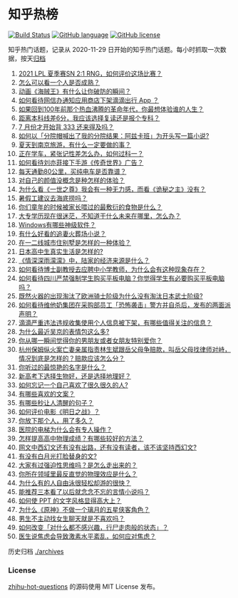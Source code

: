# 知乎热榜
[![Build Status](https://github.com/ToWeLong/zhihu-hot-questions/workflows/CI/badge.svg)](https://github.com/ToWeLong/zhihu-hot-questions/actions)
[![GitHub language](https://img.shields.io/badge/language-golang-orange.svg)](https://golang.org/)
[![GitHub license](https://img.shields.io/github/license/ToWeLong/zhihu-hot-questions)](https://github.com/ToWeLong/zhihu-hot-questions/blob/main/LICENSE)

知乎热门话题，记录从 2020-11-29 日开始的知乎热门话题。每小时抓取一次数据，按天[归档](./archives)

<!-- BEGIN -->

1. [2021 LPL 夏季赛SN 2:1 RNG，如何评价这场比赛？](https://www.zhihu.com/question/470013968)
1. [怎么可以看一个人是否成熟？](https://www.zhihu.com/question/415808060)
1. [动画《海贼王》有什么让你破防的瞬间？](https://www.zhihu.com/question/466340998)
1. [如何看待网信办通知应用商店下架滴滴出行 App ？](https://www.zhihu.com/question/470015739)
1. [如果回到100年前那个热血沸腾的革命年代，你最想体验谁的人生？](https://www.zhihu.com/question/460118166)
1. [距离本科线差6分，我应该选择复读还是报个专科？](https://www.zhihu.com/question/467517153)
1. [7 月份才开始背 333 还来得及吗？](https://www.zhihu.com/question/405506994)
1. [如何以「分院帽喊出了我的分院结果：阿兹卡班」为开头写一篇小说?](https://www.zhihu.com/question/386972533)
1. [夏天到南京旅游，有什么一定要做的事？](https://www.zhihu.com/question/469022675)
1. [正在学车，紧张记性差怎么办，如何过科一？](https://www.zhihu.com/question/458621193)
1. [如何看待刘亦菲接下手游《传奇世界》广告？](https://www.zhihu.com/question/469422532)
1. [每天通勤80公里，买纯电车是否靠谱？](https://www.zhihu.com/question/468510743)
1. [对自己的颜值没概念是种怎样的体验？](https://www.zhihu.com/question/309262006)
1. [为什么看《一世之尊》我会有一种无力感，而看《诡秘之主》没有？](https://www.zhihu.com/question/466875284)
1. [暑假工建议去海底捞吗？](https://www.zhihu.com/question/398756321)
1. [你们童年的时候被家长喂过的最敷衍的食物是什么？](https://www.zhihu.com/question/462844792)
1. [大专学历现在很迷茫，不知道干什么未来在哪里，怎么办？](https://www.zhihu.com/question/467003536)
1. [Windows有哪些神级软件？](https://www.zhihu.com/question/465494790)
1. [有什么好看的追妻火葬场小说？](https://www.zhihu.com/question/463891070)
1. [在一二线城市住别墅是怎样的一种体验？](https://www.zhihu.com/question/350485995)
1. [日本高中生真实生活是怎样的?](https://www.zhihu.com/question/358652855)
1. [《情深深雨濛濛》中，陆家的经济来源是什么？](https://www.zhihu.com/question/54479741)
1. [如何看待博士副教授去应聘中小学教师，为什么会有这种现象存在？](https://www.zhihu.com/question/469006927)
1. [如何看待四川严禁强制学生购买平板电脑？你觉得学生有必要购买平板电脑吗？](https://www.zhihu.com/question/469907647)
1. [既然火器的出现淘汰了欧洲骑士阶级为什么没有淘汰日本武士阶级?](https://www.zhihu.com/question/469293153)
1. [如何看待维他奶集团在采购部员工「恐怖袭击」警方并自杀后，发布的两面派声明？](https://www.zhihu.com/question/469732478)
1. [滴滴严重违法违规收集使用个人信息被下架，有哪些值得关注的信息？](https://www.zhihu.com/question/470016029)
1. [为什么最近吴京的表情包这么多?](https://www.zhihu.com/question/459051105)
1. [你从哪一瞬间觉得你的男朋友或者女朋友特别爱你？](https://www.zhihu.com/question/310415598)
1. [杭州保姆纵火案亡妻亲属指责林生斌跟岳父母争赔款，叫岳父母找律师对峙，情况到底是怎样的？赔款应该怎么分？](https://www.zhihu.com/question/469306984)
1. [你听过的最惊艳的名字是什么？](https://www.zhihu.com/question/265694919)
1. [新高考下选择生物好，还是选择地理好？](https://www.zhihu.com/question/463643144)
1. [如何忘记一个自己喜欢了很久很久的人?](https://www.zhihu.com/question/468233405)
1. [有哪些喜欢的文案？](https://www.zhihu.com/question/460143596)
1. [有哪些秒让人清醒的句子？](https://www.zhihu.com/question/464766380)
1. [如何评价电影《明日之战》？](https://www.zhihu.com/question/469466765)
1. [你放下那个人，用了多久？](https://www.zhihu.com/question/459105986)
1. [医院的电梯为什么会有专人操作？](https://www.zhihu.com/question/275348817)
1. [怎样提高高中物理成绩？有哪些较好的方法？](https://www.zhihu.com/question/20300295)
1. [网文中西幻文还有没有出路，还有没有读者，该不该坚持西幻文?](https://www.zhihu.com/question/469646044)
1. [有没有白月光打脸替身的文?](https://www.zhihu.com/question/459071698)
1. [大家有过强迫性思维吗？是怎么走出来的？](https://www.zhihu.com/question/400662217)
1. [你所在领域里最反直觉的物理效应是什么？](https://www.zhihu.com/question/466498607)
1. [为什么有的人自由泳很轻松却游的很快？](https://www.zhihu.com/question/368523197)
1. [能推荐三本看了以后就念念不忘的言情小说吗？](https://www.zhihu.com/question/420713607)
1. [如何使 PPT 的文字风格显得高大上？](https://www.zhihu.com/question/26104860)
1. [为什么《原神》不做一个璃月的五星侠客角色？](https://www.zhihu.com/question/468594400)
1. [男生不主动找女生聊天就是不喜欢吗？](https://www.zhihu.com/question/428269881)
1. [如何改变「对什么都不感兴趣，行尸走肉般的状态」？](https://www.zhihu.com/question/31249796)
1. [医生说焦虑会导致激素水平紊乱，如何应对焦虑？](https://www.zhihu.com/question/469907164)

<!-- END -->

历史归档 [./archives](./archives)


### License
[zhihu-hot-questions](https://github.com/towelong/zhihu-hot-questions) 的源码使用 MIT License 发布。